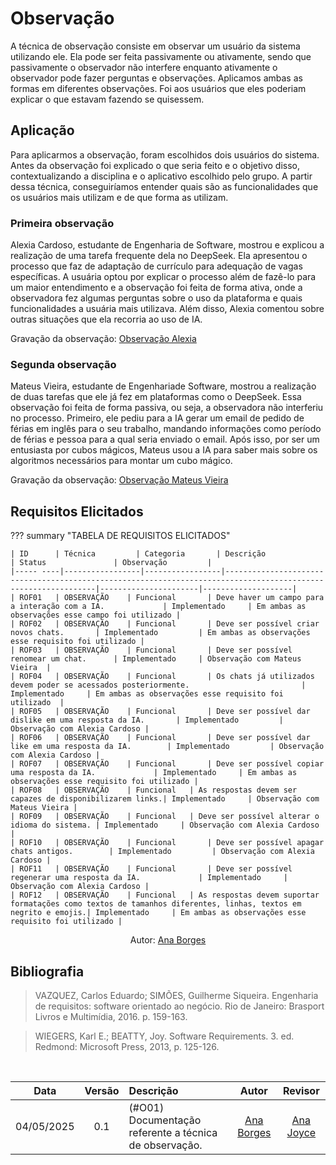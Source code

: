 # Observação

A técnica de observação consiste em observar um usuário da sistema utilizando ele. Ela pode ser feita passivamente ou ativamente, sendo que passivamente o observador não interfere enquanto ativamente o observador pode fazer perguntas e observações. Aplicamos ambas as formas em diferentes observações. Foi aos usuários que eles poderiam explicar o que estavam fazendo se quisessem.

## Aplicação

Para aplicarmos a observação, foram escolhidos dois usuários do sistema. Antes da observação foi explicado o que seria feito e o objetivo disso, contextualizando a disciplina e o aplicativo escolhido pelo grupo. A partir dessa técnica, conseguiríamos entender quais são as funcionalidades que os usuários mais utilizam e de que forma as utilizam.

### Primeira observação

Alexia Cardoso, estudante de Engenharia de Software, mostrou e explicou a realização de uma tarefa frequente dela no DeepSeek. Ela apresentou o processo que faz de adaptação de currículo para adequação de vagas específicas. A usuária optou por explicar o processo além de fazê-lo para um maior entendimento e a observação foi feita de forma ativa, onde a observadora fez algumas perguntas sobre o uso da plataforma e quais funcionalidades a usuária mais utilizava. Além disso, Alexia comentou sobre outras situações que ela recorria ao uso de IA.

Gravação da observação: [Observação Alexia](https://youtu.be/qE3cUEjGY9k)

### Segunda observação

Mateus Vieira, estudante de Engenhariade Software, mostrou a realização de duas tarefas que ele já fez em plataformas como o DeepSeek. Essa observação foi feita de forma passiva, ou seja, a observadora não interferiu no processo. Primeiro, ele pediu para a IA gerar um email de pedido de férias em inglês para o seu trabalho, mandando informações como período de férias e pessoa para a qual seria enviado o email. Após isso, por ser um entusiasta por cubos mágicos, Mateus usou a IA para saber mais sobre os algoritmos necessários para montar um cubo mágico.

Gravação da observação: [Observação Mateus Vieira](https://youtu.be/0VLm3_j8yUI)

## Requisitos Elicitados

??? summary "TABELA DE REQUISITOS ELICITADOS" 

    | ID      | Técnica         | Categoria       | Descrição                                                                                                     | Status               | Observação         |
    |----- ----|-----------------|-----------------|---------------------------------------------------------------------------------------------------------------|----------------------|--------------------|
    | ROF01   | OBSERVAÇÃO    | Funcional       | Deve haver um campo para a interação com a IA.             | Implementado     | Em ambas as observações esse campo foi utilizado |
    | ROF02   | OBSERVAÇÃO    | Funcional       | Deve ser possível criar novos chats.       | Implementado         | Em ambas as observações esse requisito foi utilizado |
    | ROF03   | OBSERVAÇÃO    | Funcional       | Deve ser possível renomear um chat.      | Implementado     | Observação com Mateus Vieira  |
    | ROF04   | OBSERVAÇÃO    | Funcional       | Os chats já utilizados devem poder se acessados posteriormente.                         | Implementado     | Em ambas as observações esse requisito foi utilizado  |
    | ROF05   | OBSERVAÇÃO    | Funcional       | Deve ser possível dar dislike em uma resposta da IA.       | Implementado         | Observação com Alexia Cardoso |
    | ROF06   | OBSERVAÇÃO    | Funcional       | Deve ser possível dar like em uma resposta da IA.        | Implementado         | Observação com Alexia Cardoso |
    | ROF07   | OBSERVAÇÃO    | Funcional       | Deve ser possível copiar uma resposta da IA.             | Implementado     | Em ambas as observações esse requisito foi utilizado |
    | ROF08   | OBSERVAÇÃO    | Funcional   | As respostas devem ser capazes de disponibilizarem links.| Implementado     | Observação com Mateus Vieira |
    | ROF09   | OBSERVAÇÃO    | Funcional   | Deve ser possível alterar o idioma do sistema. | Implementado     | Observação com Alexia Cardoso |
    | ROF10   | OBSERVAÇÃO    | Funcional       | Deve ser possível apagar chats antigos.        | Implementado         | Observação com Alexia Cardoso |
    | ROF11   | OBSERVAÇÃO    | Funcional       | Deve ser possível regenerar uma resposta da IA.             | Implementado     | Observação com Alexia Cardoso |
    | ROF12   | OBSERVAÇÃO    | Funcional   | As respostas devem suportar formatações como textos de tamanhos diferentes, linhas, textos em negrito e emojis.| Implementado     | Em ambas as observações esse requisito foi utilizado |

<div align="center">
    Autor: <a href="https://github.com/anabborges">Ana Borges</a>
</div>

## Bibliografia

> VAZQUEZ, Carlos Eduardo; SIMÕES, Guilherme Siqueira. Engenharia de requisitos: software orientado ao negócio. Rio de Janeiro: Brasport Livros e Multimídia, 2016. p. 159-163.

> WIEGERS, Karl E.; BEATTY, Joy. Software Requirements. 3. ed. Redmond: Microsoft Press, 2013, p. 125-126.

</br>

| Data       | Versão | Descrição                                 | Autor                                      | Revisor                                     |
| :--------: | :----: | :---------------------------------------- | :----------------------------------------: | :----------------------------------------: |
| 04/05/2025 |  0.1   | (#O01) Documentação referente a técnica de observação.| [Ana Borges](https://github.com/anabborges)   | [Ana Joyce](https://github.com/anajoyceamorim) |
